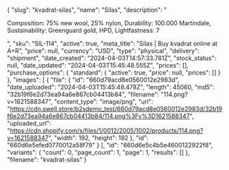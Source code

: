 {
  "slug": "kvadrat-silas",
  "name": "Silas",
  "description": "<p>Composition: 75% new wool, 25% nylon, Durability: 100.000 Martindale, Sustainability: Greenguard gold, HPD, Lightfastness: 7</p>",
  "sku": "SIL-114",
  "active": true,
  "meta_title": "Silas | Buy kvadrat online at A+R",
  "price": null,
  "currency": "USD",
  "type": "physical",
  "delivery": "shipment",
  "date_created": "2024-04-03T14:57:33.781Z",
  "stock_status": null,
  "date_updated": "2024-04-03T15:45:48.555Z",
  "prices": [],
  "purchase_options": {
    "standard": {
      "active": true,
      "price": null,
      "prices": []
    }
  },
  "images": [
    {
      "file": {
        "id": "660d79acd8e0560012e2983d",
        "date_uploaded": "2024-04-03T15:45:48.478Z",
        "length": 45060,
        "md5": "32b19f6e2d73ea94a6e867cb04413b84",
        "filename": "114.png?v=1621588347",
        "content_type": "image/png",
        "url": "https://cdn.swell.store/b2sdemo_test/660d79acd8e0560012e2983d/32b19f6e2d73ea94a6e867cb04413b84/114.png%3Fv%3D1621588347",
        "uploaded_url": "https://cdn.shopify.com/s/files/1/0012/2005/1002/products/114.png?v=1621588347",
        "width": 192,
        "height": 192
      },
      "id": "660d6e5efed0770012a58f79"
    }
  ],
  "id": "660d6e5c4b5e4600122922f8",
  "variants": {
    "count": 0,
    "page_count": 1,
    "page": 1,
    "results": []
  },
  "filename": "kvadrat-silas"
}